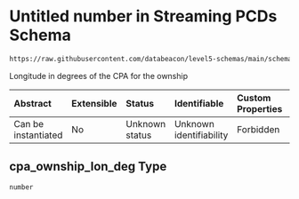 # Untitled number in Streaming PCDs Schema

```txt
https://raw.githubusercontent.com/databeacon/level5-schemas/main/schemas/batch/pcds.schema.json#/properties/cpa_ownship_lon_deg
```

Longitude in degrees of the CPA for the ownship

| Abstract            | Extensible | Status         | Identifiable            | Custom Properties | Additional Properties | Access Restrictions | Defined In                                                                    |
| :------------------ | :--------- | :------------- | :---------------------- | :---------------- | :-------------------- | :------------------ | :---------------------------------------------------------------------------- |
| Can be instantiated | No         | Unknown status | Unknown identifiability | Forbidden         | Allowed               | none                | [pcds.schema.json\*](../../out/batch/pcds.schema.json "open original schema") |

## cpa\_ownship\_lon\_deg Type

`number`
